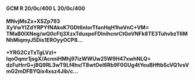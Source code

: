 #### GCM R 20/0c/400 L 20/0c/400
**MNvjMsZx+XSZp793**<br/>**XyVwYIZdYRPYfNAkoK7GDt6nIorTfanHqH1heVnC+VM=**<br/>**TMaB0lXNeg/wQ0cFtj3XzxTduxpeFDInihcnrCtGeVNFk8TE3TuhvbzT6MNhMiqmyJ5Dis1EROyyOCP8...**<br/><br/>
**+YRG2CzTxTgLVzI+**<br/>**IqoOqmr1jsgX/AcnniHMhj97izWWUw25W9H47xwhNLQ=**<br/>**dzFuHrrG+j8Q9RL3wT9Lf4hv/T8wtOel6Rb9F0GUg4tYeuBHftbScVQ1vsVmG2mDFBYQix4xsz4Jib/c...**